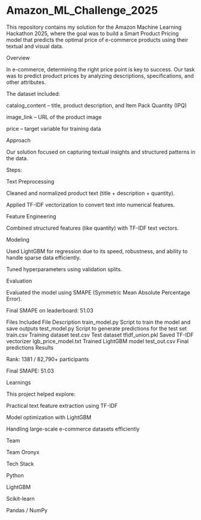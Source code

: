 # Amazon_ML_Challenge_2025

This repository contains my solution for the Amazon Machine Learning Hackathon 2025, where the goal was to build a Smart Product Pricing model that predicts the optimal price of e-commerce products using their textual and visual data.

Overview

In e-commerce, determining the right price point is key to success. Our task was to predict product prices by analyzing descriptions, specifications, and other attributes.

The dataset included:

catalog_content – title, product description, and Item Pack Quantity (IPQ)

image_link – URL of the product image

price – target variable for training data

Approach

Our solution focused on capturing textual insights and structured patterns in the data.

Steps:

Text Preprocessing

Cleaned and normalized product text (title + description + quantity).

Applied TF-IDF vectorization to convert text into numerical features.

Feature Engineering

Combined structured features (like quantity) with TF-IDF text vectors.

Modeling

Used LightGBM for regression due to its speed, robustness, and ability to handle sparse data efficiently.

Tuned hyperparameters using validation splits.

Evaluation

Evaluated the model using SMAPE (Symmetric Mean Absolute Percentage Error).

Final SMAPE on leaderboard: 51.03

Files Included
File	Description
train_model.py	Script to train the model and save outputs
test_model.py	Script to generate predictions for the test set
train.csv	Training dataset
test.csv	Test dataset
tfidf_union.pkl	Saved TF-IDF vectorizer
lgb_price_model.txt	Trained LightGBM model
test_out.csv	Final predictions
Results

Rank: 1381 / 82,790+ participants

Final SMAPE: 51.03

Learnings

This project helped explore:

Practical text feature extraction using TF-IDF

Model optimization with LightGBM

Handling large-scale e-commerce datasets efficiently

Team

Team Oronyx

Tech Stack

Python

LightGBM

Scikit-learn

Pandas / NumPy
